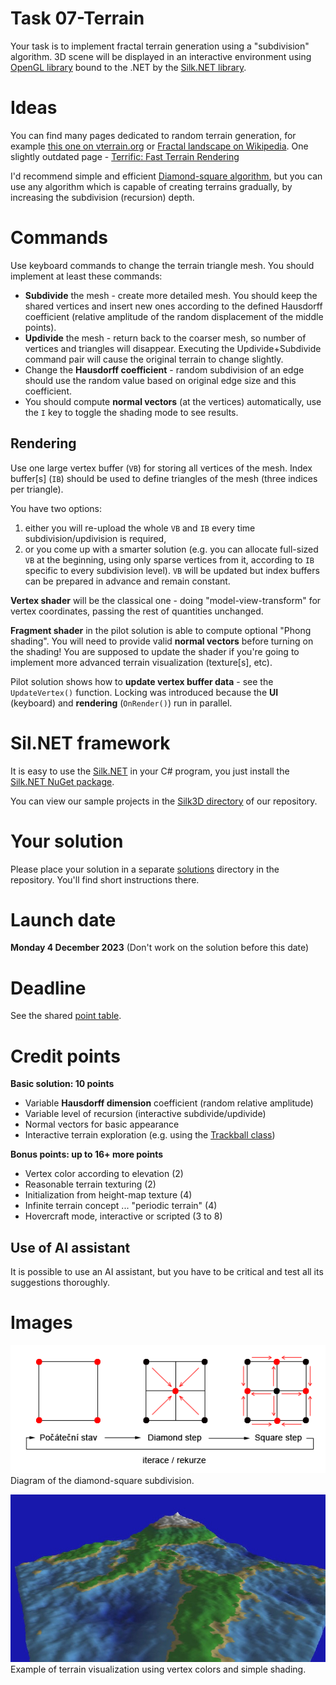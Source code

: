 # Task 07-Terrain
Your task is to implement fractal terrain generation using a "subdivision" algorithm. 3D scene will
be displayed in an interactive environment using
[OpenGL library](https://www.opengl.org/) bound to the .NET by the
[Silk.NET library](https://github.com/dotnet/Silk.NET).

# Ideas
You can find many pages dedicated to random terrain generation, for example
[this one on vterrain.org](http://vterrain.org/Elevation/Artificial/) or
[Fractal landscape on Wikipedia](https://en.wikipedia.org/wiki/Fractal_landscape).
One slightly outdated page -
[Terrific: Fast Terrain Rendering](https://www.cosc.brocku.ca/Offerings/4P98/gallery/projects/Winter2008/bg05he/)

I'd recommend simple and efficient
[Diamond-square algorithm](https://en.wikipedia.org/wiki/Diamond-square_algorithm), but
you can use any algorithm which is capable of creating terrains gradually, by increasing
the subdivision (recursion) depth.

# Commands
Use keyboard commands to change the terrain triangle mesh. You should implement at least
these commands:
* **Subdivide** the mesh - create more detailed mesh. You should keep the shared vertices
  and insert new ones according to the defined Hausdorff coefficient (relative amplitude of the
  random displacement of the middle points).
* **Updivide** the mesh - return back to the coarser mesh, so number of vertices and triangles will
  disappear. Executing the Updivide+Subdivide command pair will cause the original terrain to
  change slightly.
* Change the **Hausdorff coefficient** - random subdivision of an edge should use the random value
  based on original edge size and this coefficient.
* You should compute **normal vectors** (at the vertices) automatically, use the `I` key to toggle the
  shading mode to see results.

## Rendering
Use one large vertex buffer (`VB`) for storing all vertices of the mesh.
Index buffer[s] (`IB`) should be used to define triangles of the mesh (three indices per triangle).

You have two options:
1. either you will re-upload the whole `VB` and `IB` every time subdivision/updivision
is required,
2. or you come up with a smarter solution (e.g. you can allocate full-sized `VB` at the beginning,
using only sparse vertices from it, according to `IB` specific to every subdivision level). `VB` will
be updated but index buffers can be prepared in advance and remain constant.

**Vertex shader** will be the classical one - doing "model-view-transform" for vertex coordinates,
passing the rest of quantities unchanged.

**Fragment shader** in the pilot solution is able to compute optional "Phong shading".
You will need to provide valid **normal vectors** before turning on the shading!
You are supposed to update the shader if you're going to implement more advanced
terrain visualization (texture[s], etc).

Pilot solution shows how to **update vertex buffer data** - see the
`UpdateVertex()` function. Locking was introduced because the **UI** (keyboard) and
**rendering** (`OnRender()`) run in parallel.


# Sil.NET framework
It is easy to use the [Silk.NET](https://github.com/dotnet/Silk.NET) in your C#
program, you just install the [Silk.NET NuGet package](https://www.nuget.org/packages/Silk.NET/).

You can view our sample projects in the
[Silk3D directory](../Silk3D/README.md) of our repository.

# Your solution
Please place your solution in a separate [solutions](solutions/README.md)
directory in the repository. You'll find short instructions there.

# Launch date
**Monday 4 December 2023**
(Don't work on the solution before this date)

# Deadline
See the shared [point table](https://docs.google.com/spreadsheets/d/1QLukOcSRPa5exOYW1eUfQWY2WoMjo1menbjQIU7Gvs4/edit?usp=sharing).

# Credit points
**Basic solution: 10 points**
* Variable **Hausdorff dimension** coefficient (random relative amplitude)
* Variable level of recursion (interactive subdivide/updivide)
* Normal vectors for basic appearance
* Interactive terrain exploration (e.g. using the [Trackball class](../Silk3D/shared/Trackball.cs))

**Bonus points: up to 16+ more points**
* Vertex color according to elevation (2)
* Reasonable terrain texturing (2)
* Initialization from height-map texture (4)
* Infinite terrain concept ... "periodic terrain" (4)
* Hovercraft mode, interactive or scripted (3 to 8)

## Use of AI assistant
It is possible to use an AI assistant, but you have to be critical and
test all its suggestions thoroughly.

# Images
![Diamond-square algorithm](diamond-square-diagram.png)
Diagram of the diamond-square subdivision.

![Screenshot](terrain-screenshot.jpg)
Example of terrain visualization using vertex colors and simple shading.
